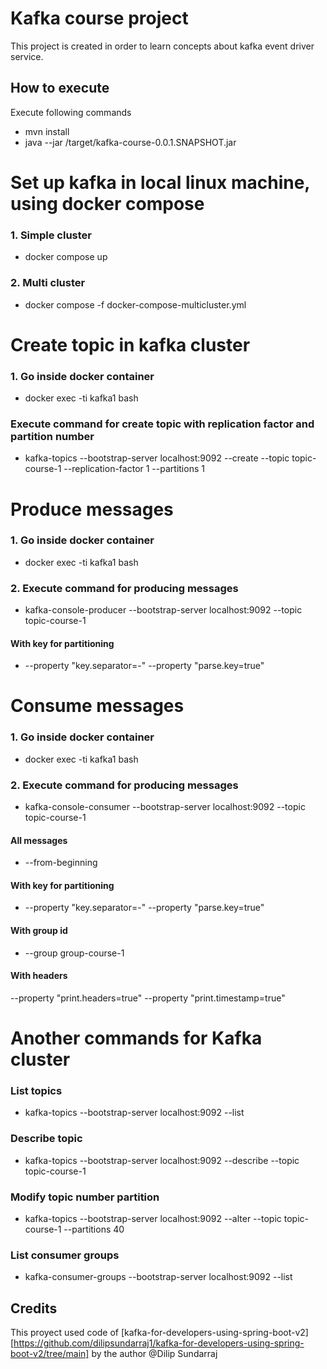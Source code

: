 # Kafka course project
This project is created in order to learn concepts about kafka event driver service.

## How to execute
Execute following commands

- mvn install
- java --jar /target/kafka-course-0.0.1.SNAPSHOT.jar

# Set up kafka in local linux machine, using docker compose

### 1. Simple cluster 
- docker compose up
### 2. Multi cluster 
- docker compose -f docker-compose-multicluster.yml

# Create topic in kafka cluster
### 1. Go inside docker container
- docker exec -ti kafka1 bash
### Execute command for create topic with replication factor and partition number
- kafka-topics --bootstrap-server localhost:9092 --create --topic topic-course-1 --replication-factor 1 --partitions 1

# Produce messages
### 1. Go inside docker container
- docker exec -ti kafka1 bash
### 2. Execute command for producing messages
- kafka-console-producer --bootstrap-server localhost:9092 --topic topic-course-1
#### With key for partitioning
- --property "key.separator=-" --property "parse.key=true"

# Consume messages
### 1. Go inside docker container
- docker exec -ti kafka1 bash
### 2. Execute command for producing messages
- kafka-console-consumer --bootstrap-server localhost:9092 --topic topic-course-1
#### All messages
- --from-beginning
#### With key for partitioning
- --property "key.separator=-" --property "parse.key=true"
#### With group id
-  --group group-course-1
#### With headers 
--property "print.headers=true" --property "print.timestamp=true" 

# Another commands for Kafka cluster
### List topics
- kafka-topics --bootstrap-server localhost:9092 --list
### Describe topic 
- kafka-topics --bootstrap-server localhost:9092 --describe --topic topic-course-1
### Modify topic number partition
- kafka-topics --bootstrap-server localhost:9092 --alter --topic topic-course-1 --partitions 40
### List consumer groups
- kafka-consumer-groups --bootstrap-server localhost:9092 --list

## Credits
This proyect used code of [kafka-for-developers-using-spring-boot-v2][https://github.com/dilipsundarraj1/kafka-for-developers-using-spring-boot-v2/tree/main] by the author @Dilip Sundarraj